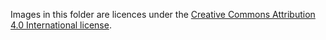 Images in this folder are licences under the [Creative Commons Attribution 4.0 International license](https://creativecommons.org/licenses/by/4.0/).
